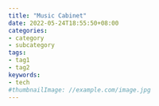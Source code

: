 ```yaml
---
title: "Music Cabinet"
date: 2022-05-24T18:55:50+08:00
categories:
- category
- subcategory
tags:
- tag1
- tag2
keywords:
- tech
#thumbnailImage: //example.com/image.jpg
---
```


<!--more-->
